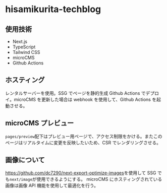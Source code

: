 # hisamikurita-techblog

## 使用技術

- Next.js
- TypeScript
- Tailwind CSS
- microCMS
- Github Actions

## ホスティング

レンタルサーバーを使用。SSG でページを静的生成 Github Actions でデプロイ。microCMS を更新した場合は webhook を使用して、Github Actions を起動させる。

## microCMS プレビュー

`pages/preview`配下はプレビュー用ページで、アクセス制限をかける。またこのページはリアルタイムに変更を反映したいため、CSR でレンダリングさせる。

## 画像について

<https://github.com/dc7290/next-export-optimize-images>を使用して SSG でも`next/image`が使用できるようにする。
microCMS にホスティングされている画像は画像 API 機能を使用して最適化を行う。
